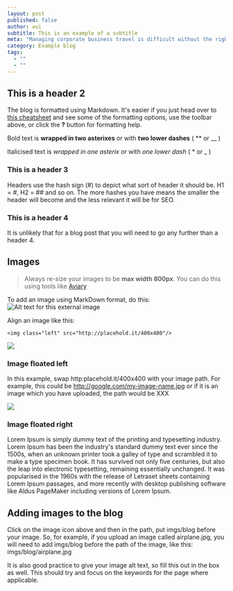 ```yaml
---
layout: post
published: false
author: avi
subtitle: This is an example of a subtitle
meta: "Managing corporate business travel is difficult without the right help. Systemizing travel management can make it easier: here are 4 ways how."
category: Example blog
tags: 
  - ""
  - ""
---
```


## This is a header 2
The blog is formatted using Markdown. It's easier if you just head over to [this cheatsheet](https://github.com/adam-p/markdown-here/wiki/Markdown-Cheatsheet) and see some of the formatting options, use the toolbar above, or click the **?** button for formatting help.

Bold text is **wrapped in two asterixes** or with __two lower dashes__ ( ** or __ )

Italicised text is *wrapped in one asterix* or with _one lower dash_ ( * or _ )

### This is a header 3
Headers use the hash sign (#) to depict what sort of header it should be. H1 = #, H2 = ## and so on. The more hashes you have means the smaller the header will become and the less relevant it will be for SEO. 

### This is a header 4
It is unlikely that for a blog post that you will need to go any further than a header 4.

## Images

> Always re-size your images to be **max width 800px**. You can do this using tools like [Aviary](http://www.aviary.com) 

To add an image using MarkDown format, do this:
![Alt text for this external image](http://placehold.it/800x400)

Align an image like this:

`<img class="left" src="http://placehold.it/400x400"/>`

<img class="left" src="http://placehold.it/400x400"/>

### Image floated left
 
In this example, swap http:placehold.it/400x400 with your image path. For example, this could be http://google.com/my-image-name.jpg or if it is an image which you have uploaded, the path would be XXX

<img class="right" src="http://placehold.it/400x400"/>

### Image floated right
Lorem Ipsum is simply dummy text of the printing and typesetting industry. Lorem Ipsum has been the industry's standard dummy text ever since the 1500s, when an unknown printer took a galley of type and scrambled it to make a type specimen book. It has survived not only five centuries, but also the leap into electronic typesetting, remaining essentially unchanged. It was popularised in the 1960s with the release of Letraset sheets containing Lorem Ipsum passages, and more recently with desktop publishing software like Aldus PageMaker including versions of Lorem Ipsum.

## Adding images to the blog
Click on the image icon above and then in the path, put imgs/blog before your image. So, for example, if you upload an image called airplane.jpg, you will need to add imgs/blog before the path of the image, like this: imgs/blog/airplane.jpg

It is also good practice to give your image alt text, so fill this out in the box as well. This should try and focus on the keywords for the page where applicable.
